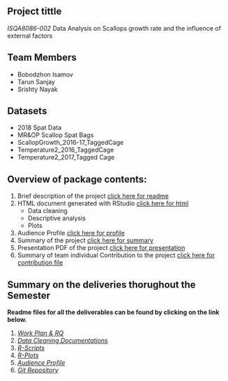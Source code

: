 ## Project tittle
*ISQA8086-002* Data Analysis on Scallops growth rate and the influence of external factors

## Team Members
* Bobodzhon Isamov
* Tarun Sanjay
* Srishty Nayak

## Datasets
* 2018 Spat Data
* MR&OP Scallop Spat Bags
* ScallopGrowth_2016-17_TaggedCage
* Temperature2_2016_TaggedCage
* Temperature2_2017_Tagged Cage

## Overview of package contents:
1. Brief description of the project [click here for readme](https://github.com/Wolverine7/Team-Mavs-ISQA8086-002/blob/master/Git%20Repository/Readme.md)
2. HTML document generated with RStudio [click here for html](https://github.com/Wolverine7/Team-Mavs-ISQA8086-002/blob/master/Git%20Repository/RScript.html)
   * Data cleaning
   * Descriptive analysis 
   * Plots
3. Audience Profile [click here for profile](https://github.com/Wolverine7/Team-Mavs-ISQA8086-002/blob/master/Git%20Repository/Audience%20Profile.md)
4. Summary of the project [click here for summary](https://github.com/Wolverine7/Team-Mavs-ISQA8086-002/blob/master/Git%20Repository/Summary.html)
5. Presentation PDF of the project [click here for presentation](https://github.com/Wolverine7/Team-Mavs-ISQA8086-002/blob/master/Git%20Repository/Presentation.pdf)
6. Summary of team individual Contribution to the project [click here for contribution file](https://github.com/Wolverine7/Team-Mavs-ISQA8086-002/blob/master/Git%20Repository/Contribution.md)  

## Summary on the deliveries thorughout the Semester

**Readme files for all the deliverables can be found by clicking on the link below.**  

1. _[Work Plan & RQ](https://github.com/Wolverine7/Team-Mavs-ISQA8086-002/blob/master/WorkPlan_ResearchQuestions.md)_  
2. _[Data Cleaning Documentations](https://github.com/Wolverine7/Team-Mavs-ISQA8086-002/blob/master/Deliverables/Data%20Cleaning/DataCleaningDocument.md)_  
3. _[R-Scripts](https://github.com/Wolverine7/Team-Mavs-ISQA8086-002/blob/master/Deliverables/R-%20Script/RScripts.md)_  
4. _[R-Plots](https://github.com/Wolverine7/Team-Mavs-ISQA8086-002/blob/master/Deliverables/R-Plot/Rplots.md)_  
5. _[Audience Profile](https://github.com/Wolverine7/Team-Mavs-ISQA8086-002/blob/master/Audience%20Profile.md)_   
7. _[Git Repository](https://github.com/Wolverine7/Team-Mavs-ISQA8086-002/blob/master/Git%20Repository/Readme.md)_  

